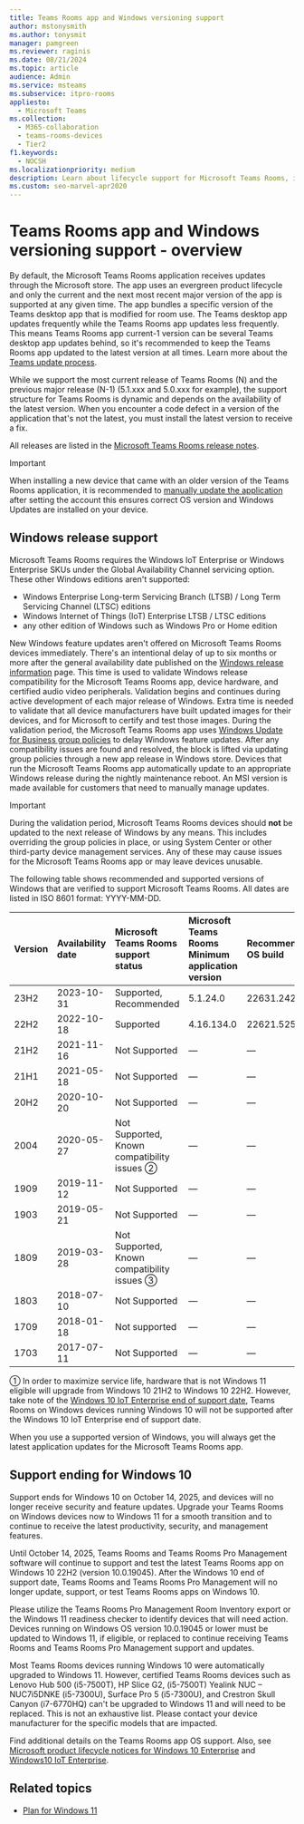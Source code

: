 ```yaml
---
title: Teams Rooms app and Windows versioning support
author: mstonysmith
ms.author: tonysmit
manager: pamgreen
ms.reviewer: raginis
ms.date: 08/21/2024
ms.topic: article
audience: Admin
ms.service: msteams
ms.subservice: itpro-rooms
appliesto: 
  - Microsoft Teams
ms.collection: 
  - M365-collaboration
  - teams-rooms-devices
  - Tier2
f1.keywords: 
  - NOCSH
ms.localizationpriority: medium
description: Learn about lifecycle support for Microsoft Teams Rooms, including the dynamic support structure and its phases.
ms.custom: seo-marvel-apr2020
---
```


# Teams Rooms app and Windows versioning support - overview
 
By default, the Microsoft Teams Rooms application receives updates through the Microsoft store. The app uses an evergreen product lifecycle and only the current and the next most recent major version of the app is supported at any given time. The app bundles a specific version of the Teams desktop app that is modified for room use. The Teams desktop app updates frequently while the Teams Rooms app updates less frequently. This means Teams Rooms app current-1 version can be several Teams desktop app updates behind, so it's recommended to keep the Teams Rooms app updated to the latest version at all times. Learn more about the [Teams update process](../teams-client-update.md).

While we support the most current release of Teams Rooms (N) and the previous major release (N-1) (5.1.xxx and 5.0.xxx for example), the support structure for Teams Rooms is dynamic and depends on the availability of the latest version. When you encounter a code defect in a version of the application that's not the latest, you must install the latest version to receive a fix.

All releases are listed in the [Microsoft Teams Rooms release notes](rooms-release-note.md).

> [!IMPORTANT]
> When installing a new device that came with an older version of the Teams Rooms application, it is recommended to [manually update the application](/microsoftteams/rooms/rooms-operations#software-updates) after setting the account this ensures correct OS version and Windows Updates are installed on your device.  

## Windows release support

Microsoft Teams Rooms requires the Windows IoT Enterprise or Windows Enterprise SKUs under the Global Availability Channel servicing option. These other Windows editions aren't supported:

- Windows Enterprise Long-term Servicing Branch (LTSB) / Long Term Servicing Channel (LTSC) editions
- Windows Internet of Things (IoT) Enterprise LTSB / LTSC editions
- any other edition of Windows such as Windows Pro or Home edition

New Windows feature updates aren't offered on Microsoft Teams Rooms devices immediately. There's an intentional delay of up to six months or more after the general availability date published on the [Windows release information](/windows/release-information/) page. This time is used to validate Windows release compatibility for the Microsoft Teams Rooms app, device hardware, and certified audio video peripherals. Validation begins and continues during active development of each major release of Windows. Extra time is needed to validate that all device manufacturers have built updated images for their devices, and for Microsoft to certify and test those images. During the validation period, the Microsoft Teams Rooms app uses [Windows Update for Business group policies](/windows/deployment/update/waas-manage-updates-wufb) to delay Windows feature updates. After any compatibility issues are found and resolved, the block is lifted via updating group policies through a new app release in Windows store. Devices that run the Microsoft Teams Rooms app automatically update to an appropriate Windows release during the nightly maintenance reboot. An MSI version is made available for customers that need to manually manage updates.  

> [!IMPORTANT]
> During the validation period, Microsoft Teams Rooms devices should **not** be updated to the next release of Windows by any means. This includes overriding the group policies in place, or using System Center or other third-party device management services. Any of these may cause issues for the Microsoft Teams Rooms app or may leave devices unusable.  

The following table shows recommended and supported versions of Windows that are verified to support Microsoft Teams Rooms. All dates are listed in ISO 8601 format: YYYY-MM-DD.

| Version | Availability date | Microsoft Teams Rooms support status                    | Microsoft Teams Rooms Minimum application version | Recommended OS build |
|:--------|:------------------|:--------------------------------------------------------|:--------------------------------------------------|:---------------------|
| 23H2    | 2023-10-31        | Supported,<br>Recommended                               |5.1.24.0                                           | 22631.2428   |
| 22H2    | 2022-10-18        | Supported                                               | 4.16.134.0                                        | 22621.525 &#x2780;   |
| 21H2    | 2021-11-16        | Not Supported                                           | &#x2014;                                          | &#x2014;             |
| 21H1    | 2021-05-18        | Not Supported                                           | &#x2014;                                          | &#x2014;             |
| 20H2    | 2020-10-20        | Not Supported                                           | &#x2014;                                          | &#x2014;             |
| 2004    | 2020-05-27        | Not Supported, <br/>Known compatibility issues  &#x2781;| &#x2014;                                          | &#x2014;             |
| 1909    | 2019-11-12        | Not Supported                                           | &#x2014;                                          | &#x2014;             |
| 1903    | 2019-05-21        | Not Supported                                           | &#x2014;                                          | &#x2014;             |
| 1809    | 2019-03-28        | Not Supported, <br/>Known compatibility issues &#x2782; | &#x2014;                                          | &#x2014;             |
| 1803    | 2018-07-10        | Not Supported                                           | &#x2014;                                          | &#x2014;             |
| 1709    | 2018-01-18        | Not supported                                           | &#x2014;                                          | &#x2014;             |
| 1703    | 2017-07-11        | Not Supported                                           | &#x2014;                                          | &#x2014;             |

&#x2780; In order to maximize service life, hardware that is not Windows 11 eligible will upgrade from Windows 10 21H2 to Windows 10 22H2. However, take note of the [Windows 10 IoT Enterprise end of support date](/lifecycle/products/windows-10-iot-enterprise), Teams Rooms on Windows devices running Windows 10 will not be supported after the Windows 10 IoT Enterprise end of support date.  

When you use a supported version of Windows, you will always get the latest application updates for the Microsoft Teams Rooms app.  

## Support ending for Windows 10

Support ends for Windows 10 on October 14, 2025, and devices will no longer receive security and feature updates. Upgrade your Teams Rooms on Windows devices now to Windows 11 for a smooth transition and to continue to receive the latest productivity, security, and management features.

Until October 14, 2025, Teams Rooms and Teams Rooms Pro Management software will continue to support and test the latest Teams Rooms app on Windows 10 22H2 (version 10.0.19045). After the Windows 10 end of support date, Teams Rooms and Teams Rooms Pro Management will no longer update, support, or test Teams Rooms apps on Windows 10.  

Please utilize the Teams Rooms Pro Management Room Inventory export or the Windows 11 readiness checker to identify devices that will need action. Devices running on Windows OS version 10.0.19045 or lower must be updated to Windows 11, if eligible, or replaced to continue receiving Teams Rooms and Teams Rooms Pro Management support and updates.

Most Teams Rooms devices running Windows 10 were automatically upgraded to Windows 11. However, certified Teams Rooms devices such as Lenovo Hub 500 (i5-7500T), HP Slice G2, (i5-7500T) Yealink NUC – NUC7i5DNKE (i5-7300U), Surface Pro 5 (i5-7300U), and Crestron Skull Canyon (i7-6770HQ) can't be upgraded to Windows 11 and will need to be replaced. This is not an exhaustive list. Please contact your device manufacturer for the specific models that are impacted.

Find additional details on the Teams Rooms app OS support. Also, see [Microsoft product lifecycle notices for Windows 10 Enterprise](/lifecycle/products/windows-10-enterprise-and-education) and [Windows10 IoT Enterprise](/lifecycle/products/windows-10-iot-enterprise).

## Related topics

- [Plan for Windows 11](/windows/whats-new/windows-11-plan)
